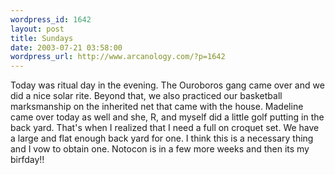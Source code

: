 ```yaml
--- 
wordpress_id: 1642
layout: post
title: Sundays
date: 2003-07-21 03:58:00
wordpress_url: http://www.arcanology.com/?p=1642
---
```

Today was ritual day in the evening. The Ouroboros gang came over and we did a nice solar rite. Beyond that, we also practiced our basketball marksmanship on the inherited net that came with the house. Madeline came over today as well and she, R, and myself did a little golf putting in the back yard. That&apos;s when I realized that I need a full on croquet set. We have a large and flat enough back yard for one. I think this is a necessary thing and I vow to obtain one. Notocon is in a few more weeks and then its my birfday!!